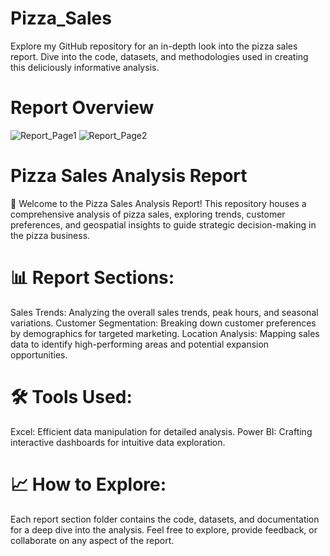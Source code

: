 # Pizza_Sales
Explore my GitHub repository for an in-depth look into the pizza sales report. Dive into the code, datasets, and methodologies used in creating this deliciously informative analysis.

# Report Overview

![Report_Page1](https://github.com/anusharma2908/Pizza_Sales/assets/157443748/8e2ff2c1-7e9c-4969-91b2-b6ddb021abac)
![Report_Page2](https://github.com/anusharma2908/Pizza_Sales/assets/157443748/1b6693b6-1993-4c21-9606-15d4d989d30c)

# Pizza Sales Analysis Report
🍕 Welcome to the Pizza Sales Analysis Report! This repository houses a comprehensive analysis of pizza sales, exploring trends, customer preferences, and geospatial insights to guide strategic decision-making in the pizza business.

# 📊 Report Sections:
Sales Trends: Analyzing the overall sales trends, peak hours, and seasonal variations. Customer Segmentation: Breaking down customer preferences by demographics for targeted marketing. Location Analysis: Mapping sales data to identify high-performing areas and potential expansion opportunities.

# 🛠️ Tools Used:
Excel: Efficient data manipulation for detailed analysis. Power BI: Crafting interactive dashboards for intuitive data exploration. 

# 📈 How to Explore:
Each report section folder contains the code, datasets, and documentation for a deep dive into the analysis. Feel free to explore, provide feedback, or collaborate on any aspect of the report.
